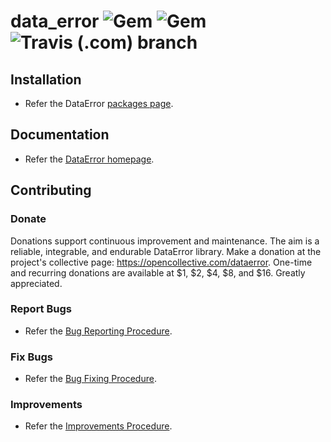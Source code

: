 # data_error ![Gem](https://img.shields.io/gem/v/data_error) ![Gem](https://img.shields.io/gem/dt/data_error) ![Travis (.com) branch](https://img.shields.io/travis/com/Diligent-Software-LLC/data_error/master)

## Installation

- Refer the DataError [packages page](https://docs.diligentsoftware.org/dataerror/packages).

## Documentation

- Refer the [DataError homepage](https://docs.diligentsoftware.org/dataerror-1).

## Contributing

### Donate

Donations support continuous improvement and maintenance. The aim is a reliable,
integrable, and endurable DataError library. Make a donation at the 
project's collective page: https://opencollective.com/dataerror. 
One-time and recurring donations are available at $1, $2, $4, $8, and $16. 
Greatly appreciated.

### Report Bugs

- Refer the [Bug Reporting Procedure](https://github.com/Diligent-Software-LLC/data_error/issues/5).

### Fix Bugs

- Refer the [Bug Fixing Procedure](https://github.com/Diligent-Software-LLC/data_error/issues/6).

### Improvements

- Refer the [Improvements Procedure](https://github.com/Diligent-Software-LLC/data_error/issues/7).
